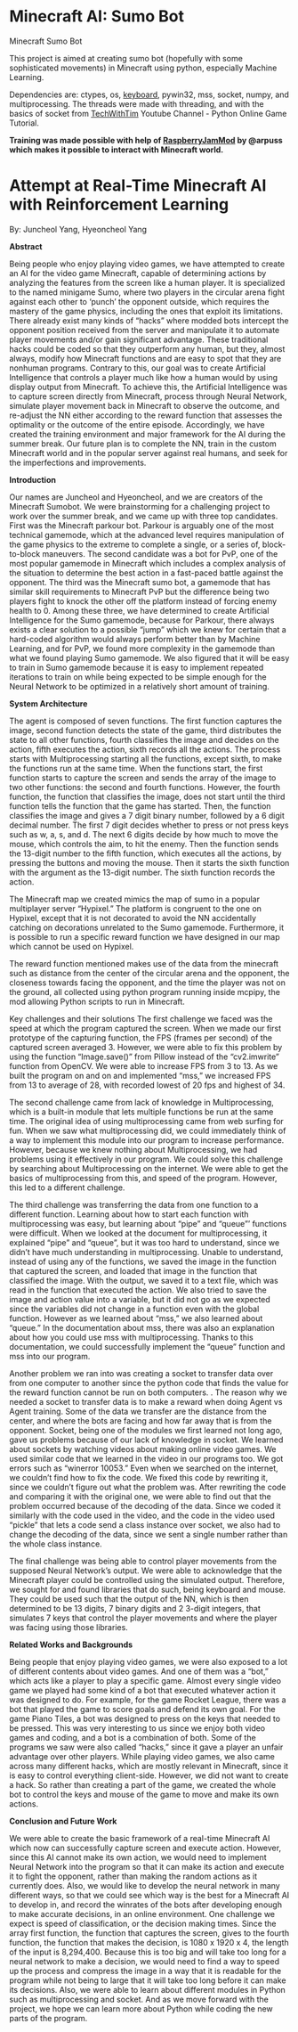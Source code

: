 # Minecraft AI: Sumo Bot
Minecraft Sumo Bot

This project is aimed at creating sumo bot (hopefully with some sophisticated movements) in Minecraft using python, especially Machine Learning.

Dependencies are:
ctypes, os, [keyboard](https://github.com/boppreh/keyboard), pywin32, mss, socket, numpy, and multiprocessing.
The threads were made with threading, and with the basics of socket from [TechWithTim](https://www.youtube.com/channel/UC4JX40jDee_tINbkjycV4Sg) Youtube Channel - Python Online Game Tutorial.

**Training was made possible with help of [RaspberryJamMod](https://github.com/arpruss/raspberryjammod) by @arpuss which makes it possible to interact with Minecraft world.**



# Attempt at Real-Time Minecraft AI with Reinforcement Learning

By: Juncheol Yang, Hyeoncheol Yang


**Abstract**

Being people who enjoy playing video games, we have attempted to create an AI for the video game Minecraft, capable of determining actions by analyzing the features from the screen like a human player. It is specialized to the named minigame Sumo, where two players in the circular arena fight against each other to ‘punch’ the opponent outside, which requires the mastery of the game physics, including the ones that exploit its limitations. There already exist many kinds of “hacks” where modded bots intercept the opponent position received from the server and manipulate it to automate player movements and/or gain significant advantage. These traditional hacks could be coded so that they outperform any human, but they, almost always, modify how Minecraft functions and are easy to spot that they are nonhuman programs. Contrary to this, our goal was to create Artificial Intelligence that controls a player much like how a human would by using display output from Minecraft. To achieve this, the Artificial Intelligence was to capture screen directly from Minecraft, process through Neural Network, simulate player movement back in Minecraft to observe the outcome, and re-adjust the NN either according to the reward function that assesses the optimality or the outcome of the entire episode. Accordingly, we have created the training environment and major framework for the AI during the summer break. Our future plan is to complete the NN, train in the custom Minecraft world and in the popular server against real humans, and seek for the imperfections and improvements.


**Introduction**

Our names are Juncheol and Hyeoncheol, and we are creators of the Minecraft Sumobot. We were brainstorming for a challenging project to work over the summer break, and we came up with three top candidates. First was the Minecraft parkour bot. Parkour is arguably one of the most technical gamemode, which at the advanced level requires manipulation of the game physics to the extreme to complete a single, or a series of, block-to-block maneuvers. The second candidate was a bot for PvP, one of the most popular gamemode in Minecraft which includes a complex analysis of the situation to determine the best action in a fast-paced battle against the opponent. The third was the Minecraft sumo bot, a gamemode that has similar skill requirements to Minecraft PvP but the difference being two players fight to knock the other off the platform instead of forcing enemy health to 0. Among these three, we have determined to create Artificial Intelligence for the Sumo gamemode, because for Parkour, there always exists a clear solution to a possible “jump” which we knew for certain that a hard-coded algorithm would always perform better than by Machine Learning, and for PvP, we found more complexity in the gamemode than what we found playing Sumo gamemode. We also figured that it will be easy to train in Sumo gamemode because it is easy to implement repeated iterations to train on while being expected to be simple enough for the Neural Network to be optimized in a relatively short amount of training.


**System Architecture**

The agent is composed of seven functions. The first function captures the image, second function detects the state of the game, third distributes the state to all other functions, fourth classifies the image and decides on the action, fifth executes the action, sixth records all the actions. The process starts with Multiprocessing starting all the functions, except sixth, to make the functions run at the same time. When the functions start, the first function starts to capture the screen and sends the array of the image to two other functions: the second and fourth functions. However, the fourth function, the function that classifies the image, does not start until the third function tells the function that the game has started. Then, the function classifies the image and gives a 7 digit binary number, followed by a 6 digit decimal number. The first 7 digit decides whether to press or not press keys such as w, a, s, and d. The next 6 digits decide by how much to move the mouse, which controls the aim, to hit the enemy. Then the function sends the 13-digit number to the fifth function, which executes all the actions, by pressing the buttons and moving the mouse. Then it starts the sixth function with the argument as the 13-digit number. The sixth function records the action. 

The Minecraft map we created mimics the map of sumo in a popular multiplayer server “Hypixel.” The platform is congruent to the one on Hypixel, except that it is not decorated to avoid the NN accidentally catching on decorations unrelated to the Sumo gamemode. Furthermore, it is possible to run a specific reward function we have designed in our map which cannot be used on Hypixel.

The reward function mentioned makes use of the data from the minecraft such as distance from the center of the circular arena and the opponent, the closeness towards facing the opponent, and the time the player was not on the ground, all collected using python program running inside mcpipy, the mod allowing Python scripts to run in Minecraft.

Key challenges and their solutions
The first challenge we faced was the speed at which the program captured the screen. When we made our first prototype of the capturing function, the FPS (frames per second) of the captured screen averaged 3. However, we were able to fix this problem by using the function “Image.save()” from Pillow instead of the “cv2.imwrite” function from OpenCV. We were able to increase FPS from 3 to 13. As we built the program on and on and implemented “mss,” we increased FPS from 13 to average of 28, with recorded lowest of 20 fps and highest of 34. 

The second challenge came from lack of knowledge in Multiprocessing, which is a built-in module that lets multiple functions be run at the same time. The original idea of using multiprocessing came from web surfing for fun. When we saw what multiprocessing did, we could immediately think of a way to implement this module into our program to increase performance. However, because we knew nothing about Multiprocessing, we had problems using it effectively in our program. We could solve this challenge by searching about Multiprocessing on the internet. We were able to get the basics of multiprocessing from this, and speed of the program. However, this led to a different challenge. 

The third challenge was transferring the data from one function to a different function. Learning about how to start each function with multiprocessing was easy, but learning about “pipe” and “queue”’ functions were difficult. When we looked at the document for multiprocessing, it explained “pipe” and “queue”, but it was too hard to understand, since we didn’t have much understanding in multiprocessing. Unable to understand, instead of using any of the functions, we saved the image in the function that captured the screen, and loaded that image in the function that classified the image. With the output, we saved it to a text file, which was read in the function that executed the action. We also tried to save the image and action value into a variable, but it did not go as we expected since the variables did not change in a function even with the global function. However as we learned about “mss,” we also learned about “queue.” In the documentation about mss, there was also an explanation about how you could use mss with multiprocessing. Thanks to this documentation, we could successfully implement the “queue” function and mss into our program. 

Another problem we ran into was creating a socket to transfer data over from one computer to another since the python code that finds the value for the reward function cannot be run on both computers. . The reason why we needed a socket to transfer data is to make a reward when doing Agent vs Agent training. Some of the data we transfer are the distance from the center, and where the bots are facing and how far away that is from the opponent. Socket, being one of the modules we first learned not long ago, gave us problems because of our lack of knowledge in socket. We learned about sockets by watching videos about making online video games. We used similar code that we learned in the video in our programs too. We got errors such as “winerror 10053.” Even when we searched on the internet, we couldn’t find how to fix the code. We fixed this code by rewriting it, since we couldn’t figure out what the problem was. After rewriting the code and comparing it with the original one, we were able to find out that the problem occurred because of the decoding of the data. Since we coded it similarly with the code used in the video, and the code in the video used “pickle” that lets a code send a class instance over socket, we also had to change the decoding of the data, since we sent a single number rather than the whole class instance. 

The final challenge was being able to control player movements from the supposed Neural Network’s output. We were able to acknowledge that the Minecraft player could be controlled using the simulated output. Therefore, we sought for and found libraries that do such, being keyboard and mouse. They could be used such that the output of the NN, which is then determined to be 13 digits, 7 binary digits and 2 3-digit integers, that simulates 7 keys that control the player movements and where the player was facing using those libraries.


**Related Works and Backgrounds**

Being people that enjoy playing video games, we were also exposed to a lot of different contents about video games. And one of them was a “bot,” which acts like a player to play a specific game. Almost every single video game we played had some kind of a bot that executed whatever action it was designed to do. For example, for the game Rocket League, there was a bot that played the game to score goals and defend its own goal. For the game Piano Tiles, a bot was designed to press on the keys that needed to be pressed. This was very interesting to us since we enjoy both video games and coding, and a bot is a combination of both. Some of the programs we saw were also called “hacks,” since it gave a player an unfair advantage over other players. While playing video games, we also came across many different hacks, which are mostly relevant in Minecraft, since it is easy to control everything client-side. However, we did not want to create a hack. So rather than creating a part of the game, we created the whole bot to control the keys and mouse of the game to move and make its own actions. 


**Conclusion and Future Work**

We were able to create the basic framework of a real-time Minecraft AI which now can successfully capture screen and execute action. However, since this AI cannot make its own action, we would need to implement Neural Network into the program so that it can make its action and execute it to fight the opponent, rather than making the random actions as it currently does. Also, we would like to develop the neural network in many different ways, so that we could see which way is the best for a Minecraft AI to develop in, and record the winrates of the bots after developing enough to make accurate decisions, in an online environment. One challenge we expect is speed of classification, or the decision making times. Since the array first function, the function that captures the screen, gives to the fourth function, the function that makes the decision, is 1080 x 1920 x 4, the length of the input is 8,294,400. Because this is too big and will take too long for a neural network to make a decision, we would need to find a way to speed up the process and compress the image in a way that it is readable for the program while not being to large that it will take too long before it can make its decisions. Also, we were able to learn about different modules in Python such as multiprocessing and socket. And as we move forward with the project, we hope we can learn more about Python while coding the new parts of the program. 
